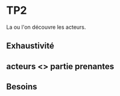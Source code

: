   
  # TP2 
  
  La ou l'on découvre les acteurs.
  
  ## Exhaustivité 
  
  ## acteurs <> partie prenantes 
  
  ## Besoins 
  
  
